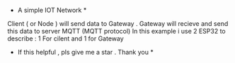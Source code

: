 * A simple IOT Network *

Client ( or Node ) will send data to Gateway . Gateway will recieve and send this data to server MQTT (MQTT protocol)
In this example i use 2 ESP32 to describe : 1 For cilent and 1 for Gateway 

* If this helpful , pls give me a star . Thank you *
